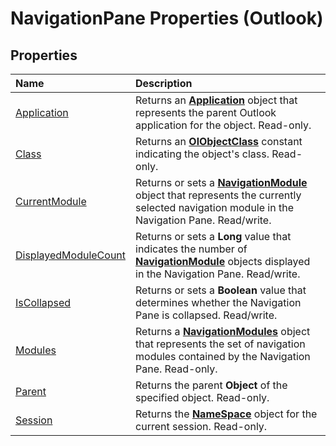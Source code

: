 
# NavigationPane Properties (Outlook)

## Properties



|**Name**|**Description**|
|:-----|:-----|
|[Application](04c4060d-2e49-2369-db58-462e7464bedc.md)|Returns an  **[Application](797003e7-ecd1-eccb-eaaf-32d6ddde8348.md)** object that represents the parent Outlook application for the object. Read-only.|
|[Class](2b4f7892-2af7-90d7-7092-1842a02af697.md)|Returns an  **[OlObjectClass](33d724b3-df3c-2a7f-a80f-93b66d96f588.md)** constant indicating the object's class. Read-only.|
|[CurrentModule](df7086b3-4174-839f-0756-a5201379ed92.md)|Returns or sets a  **[NavigationModule](76565eaf-1e64-f5d4-b90f-ba156863802c.md)** object that represents the currently selected navigation module in the Navigation Pane. Read/write.|
|[DisplayedModuleCount](f94018b1-95b9-403d-212b-e59e2bca9438.md)|Returns or sets a  **Long** value that indicates the number of **[NavigationModule](76565eaf-1e64-f5d4-b90f-ba156863802c.md)** objects displayed in the Navigation Pane. Read/write.|
|[IsCollapsed](0297c5d3-4c5f-32a4-49eb-85fe0408db60.md)|Returns or sets a  **Boolean** value that determines whether the Navigation Pane is collapsed. Read/write.|
|[Modules](f7311738-369c-4dd6-947c-9382195bc944.md)|Returns a  **[NavigationModules](4b0743d3-0a21-488c-27b2-31ae07129a61.md)** object that represents the set of navigation modules contained by the Navigation Pane. Read-only.|
|[Parent](7e5e3b49-875e-531d-8fc9-6cb83fef6284.md)|Returns the parent  **Object** of the specified object. Read-only.|
|[Session](038fd9d2-77e3-3af2-b8f5-b491b6e4f2ab.md)|Returns the  **[NameSpace](f0dcaa19-07f5-5d42-a3bf-2e42b7885644.md)** object for the current session. Read-only.|
